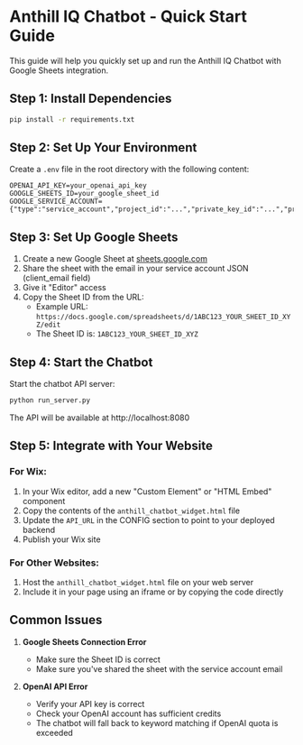 # Anthill IQ Chatbot - Quick Start Guide

This guide will help you quickly set up and run the Anthill IQ Chatbot with Google Sheets integration.

## Step 1: Install Dependencies

```bash
pip install -r requirements.txt
```

## Step 2: Set Up Your Environment

Create a `.env` file in the root directory with the following content:
```
OPENAI_API_KEY=your_openai_api_key
GOOGLE_SHEETS_ID=your_google_sheet_id
GOOGLE_SERVICE_ACCOUNT={"type":"service_account","project_id":"...","private_key_id":"...","private_key":"...","client_email":"...","client_id":"...","auth_uri":"...","token_uri":"...","auth_provider_x509_cert_url":"...","client_x509_cert_url":"..."}
```

## Step 3: Set Up Google Sheets

1. Create a new Google Sheet at [sheets.google.com](https://sheets.google.com)
2. Share the sheet with the email in your service account JSON (client_email field)
3. Give it "Editor" access
4. Copy the Sheet ID from the URL:
   - Example URL: `https://docs.google.com/spreadsheets/d/1ABC123_YOUR_SHEET_ID_XYZ/edit`
   - The Sheet ID is: `1ABC123_YOUR_SHEET_ID_XYZ`

## Step 4: Start the Chatbot

Start the chatbot API server:
```bash
python run_server.py
```

The API will be available at http://localhost:8080

## Step 5: Integrate with Your Website

### For Wix:
1. In your Wix editor, add a new "Custom Element" or "HTML Embed" component
2. Copy the contents of the `anthill_chatbot_widget.html` file
3. Update the `API_URL` in the CONFIG section to point to your deployed backend
4. Publish your Wix site

### For Other Websites:
1. Host the `anthill_chatbot_widget.html` file on your web server
2. Include it in your page using an iframe or by copying the code directly

## Common Issues

1. **Google Sheets Connection Error**
   - Make sure the Sheet ID is correct
   - Make sure you've shared the sheet with the service account email

2. **OpenAI API Error**
   - Verify your API key is correct
   - Check your OpenAI account has sufficient credits
   - The chatbot will fall back to keyword matching if OpenAI quota is exceeded 